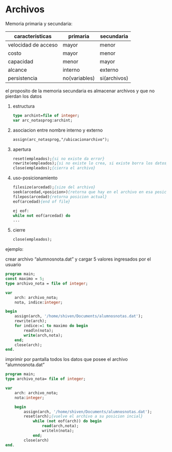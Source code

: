 # Archivos

Memoria primaria y secundaria:

| caracteristicas | primaria | secundaria |
| --- | --- | --- |
| velocidad de acceso | mayor | menor |
| costo | mayor | menor |
| capacidad | menor | mayor |
| alcance | interno | externo |
| persistencia | no(variables) | si(archivos) |

el proposito de la memoria secundaria es almacenar archivos y que no pierdan los datos

1. estructura
    
    ```pascal
    type archint=file of integer;
    var arc_notasprog:archint;
    ```
    
2. asociacion entre nombre interno y externo
    
    ```pascal
    assign(arc_notasprog,"/ubicacionarchivo");
    ```
    
3. apertura
    
    ```pascal
    reset(empleados);{si no existe da error}
    rewrite(empleados);{si no existe lo crea, si existe borra los datos}
    close(empleados);{cierra el archivo}
    ```
    
4. uso-posicionamiento
    
    ```pascal
    filesize(arcedad);{size del archivo}
    seek(arcedad,<posicion>){retorna que hay en el archivo en esa posicion}
    filepos(arcedad){retorna posicion actual}
    eof(arcedad){end of file}
    
    ej eof:
    while not eof(arcedad) do
    ...
    ```
    
5. cierre
    
    ```pascal
    close(empleados);
    ```
    

ejemplo:

crear archivo “alumnosnota.dat” y cargar 5 valores ingresados por el usuario

```pascal
program main;
const maximo = 5;
type archivo_nota = file of integer;

var
	arch: archivo_nota;
	nota, indice:integer;

begin
	assign(arch, '/home/shiven/Documents/alumnosnotas.dat');
	rewrite(arch);
	for indice:=1 to maximo do begin
		readln(nota);
		write(arch,nota);
	end;
	close(arch);
end.
```

imprimir por pantalla todos los datos que posee el archivo “alumnosnota.dat”

```pascal
program main;
type archivo_nota= file of integer;

var 
	arch: archivo_nota;
	nota:integer;

	begin
		assign(arch, '/home/shiven/Documents/alumnosnotas.dat');
		reset(arch);{vuelve el archivo a su posicion incial}
			while (not eof(arch)) do begin
				read(arch,nota);
				writeln(nota);
			end;
		close(arch)
end.
```
